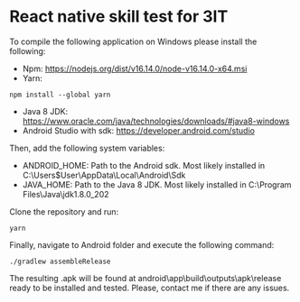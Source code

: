 # React native skill test for 3IT

To compile the following application on Windows please install the following:
- Npm: https://nodejs.org/dist/v16.14.0/node-v16.14.0-x64.msi
- Yarn: 
```
npm install --global yarn
```
- Java 8 JDK: https://www.oracle.com/java/technologies/downloads/#java8-windows
- Android Studio with sdk: https://developer.android.com/studio

Then, add the following system variables:
- ANDROID_HOME: Path to the Android sdk. Most likely installed in C:\Users\$User\AppData\Local\Android\Sdk
- JAVA_HOME: Path to the Java 8 JDK. Most likely installed in 
C:\Program Files\Java\jdk1.8.0_202

Clone the repository and run:
```
yarn
```

Finally, navigate to Android folder and execute the following command:
```
./gradlew assembleRelease
```
The resulting .apk will be found at android\app\build\outputs\apk\release ready to be installed and tested. Please, contact me if there are any issues.
